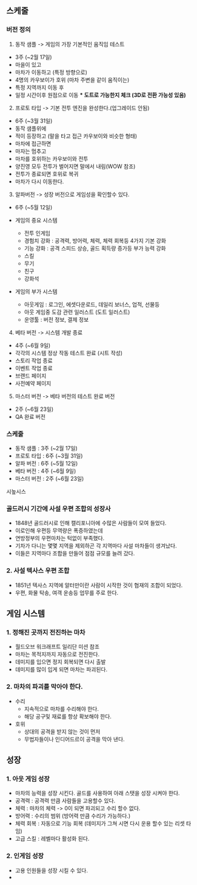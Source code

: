 ## 스케줄
### 버전 정의
1) 동작 샘플 -> 게임의 가장 기본적인 움직임 테스트
  - 3주 (~2월 17일)
  - 마을이 있고 
  - 마차가 이동하고 (특정 방향으로)
  - 4명의 카우보이가 호위 (마차 주변을 같이 움직이는)
  - 특정 지역까지 이동 후
  - 일정 시간이후 원점으로 이동
  <b> * 도트로 가능한지 체크 (3D로 전환 가능성 있음)</b>

2) 프로토 타입 -> 기본 전투 엔진을 완성한다.(업그레이드 안됨)
  - 6주 (~3월 31일)
  - 동작 샘플위에 
  - 적이 등장하고 (말을 타고 접근 카우보이와 비슷한 형태)
  - 마차에 접근하면 
  - 마자는 멈추고 
  - 마차를 호위하는 카우보이와 전투
  - 양진영 모두 전투가 벌어지면 말에서 내림(WOW 참조)
  - 전투가 종료되면 호위로 복귀
  - 마차가 다시 이동한다. 

3) 알파버전 -> 성장 버전으로 게임성을 확인할수 있다.
  - 6주 (~5월 12일)
  - 게임의 중요 시스템    
    - 전투 인게임 
    - 경험치 강화 : 공격력, 방어력, 체력, 체력 회복등 4가지 기본 강화 
    - 기능 강화 : 공격 스피드 상승, 골드 획득량 증가등 부가 능력 강화 
    - 스킬 
    - 무기
    - 친구
    - 강화석
    
  - 게임의 부가 시스템   
    - 아웃게임 : 로그인, 에셋다운로드, 데일리 보너스, 업적, 선물등
    - 아웃 게임중 도감 관련 일러스트 (도트 일러스트)
    - 운영툴 : 버전 정보, 결제 정보
 
4) 베타 버전 -> 시스템 개발 종료 
  - 4주 (~6월 9일)
  - 각각의 시스템 정상 작동 테스트 완료 (시트 작성)
  - 스토리 작업 종료 
  - 이벤트 작업 종료
  - 브랜드 페이지
  - 사전예약 페이지

5) 마스터 버전 -> 베타 버전의 테스트 완료 버전
  - 2주 (~6월 23일)
  - QA 완료 버전 

### 스케줄
  - 동작 샘플   : 3주 (~2월 17일)
  - 프로토 타입 : 6주 (~3월 31일)
  - 알파 버전   : 6주 (~5월 12일)
  - 베타 버전   : 4주 (~6월 9일)
  - 마스터 버전 : 2주 (~6월 23일)


시높시스
### 골드러시 기간에 사설 우편 조합의 성장사
- 1848년 골드러시로 인해 캘리포니아에 수많은 사람들이 모여 들었다. 
- 이로인해 우편등 무역량은 폭증하였는데 
- 연방정부의 우편마차는 턱없이 부족했다. 
- 기차가 다니는 몇몇 지역을 제외하곤 각 지역마다 사설 마차들이 생겨났다. 
- 이들은 지역마다 조합을 만들어 점점 규모를 늘려 갔다. 

### 2. 사설 텍사스 우편 조합
- 1851년 텍사스 지역에 알터만이란 사람이 시작한 것이 협재의 조합이 되었다. 
- 우편, 화물 탁송, 여객 운송등 업무를 주로 한다. 


## 게임 시스템
### 1. 정해진 곳까지 전진하는 마차
- 월드오브 워크래프트 일리단 미션 참조 
- 마차는 목적지까지 자동으로 전진한다. 
- 데미지를 입으면 정지 회복되면 다시 출발 
- 데미지를 많이 입게 되면 마차는 파괴된다.

### 2. 마차의 파괴를 막아야 한다. 
  - 수리
    - 지속적으로 마차를 수리해야 한다. 
    - 해당 공구및 재료를 항상 확보해야 한다. 
  - 호위
    - 상대의 공격을 받지 않는 것이 먼저
    - 무법자들이나 인디어드르이 공격을 막아 낸다. 

## 성장 
### 1. 아웃 게임 성장 
- 마차의 능력을 성장 시킨다. 골드를 사용하여 아래 스탯을 성장 시켜야 한다.
- 공격력 : 공격력 만큼 사람들을 고용할수 있다. 
- 체력 : 마차의 체력 -> 0이 되면 파괴되고 수리 할수 없다. 
- 방어력 : 수리의 범위 (방어력 만큼 수리가 가능하다.)
- 체력 회복 : 자동으로 기능 회복 (데미지가 그쳐 시면 다시 운용 할수 있는 리셋 타임)
- 고급 스킬 : 레벨마다 활성화 된다. 

### 2. 인게임 성장
- 고용 인원들을 성장 시킬 수 있다. 
- 
